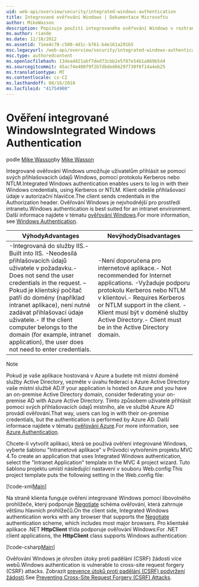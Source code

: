 ```yaml
---
uid: web-api/overview/security/integrated-windows-authentication
title: Integrované ověřování Windows | Dokumentace Microsoftu
author: MikeWasson
description: Popisuje použití integrovaného ověřování Windows v rozhraní ASP.NET Web API.
ms.author: riande
ms.date: 12/18/2012
ms.assetid: 71ee4c78-c500-4d1c-b761-b4e161a291b5
msc.legacyurl: /web-api/overview/security/integrated-windows-authentication
msc.type: authoredcontent
ms.openlocfilehash: 13dead421abf7ded73cbb2e5f87e54b1a869b5d4
ms.sourcegitcommit: 45ac74e400f9f2b7dbded66297730f6f14a4eb25
ms.translationtype: MT
ms.contentlocale: cs-CZ
ms.lasthandoff: 08/16/2018
ms.locfileid: "41754900"
---
```

<a name="integrated-windows-authentication"></a><span data-ttu-id="a6464-103">Ověření integrované Windows</span><span class="sxs-lookup"><span data-stu-id="a6464-103">Integrated Windows Authentication</span></span>
====================
<span data-ttu-id="a6464-104">podle [Mike Wasson](https://github.com/MikeWasson)</span><span class="sxs-lookup"><span data-stu-id="a6464-104">by [Mike Wasson](https://github.com/MikeWasson)</span></span>

<span data-ttu-id="a6464-105">Integrované ověřování Windows umožňuje uživatelům přihlásit se pomocí svých přihlašovacích údajů Windows, pomocí protokolu Kerberos nebo NTLM.</span><span class="sxs-lookup"><span data-stu-id="a6464-105">Integrated Windows authentication enables users to log in with their Windows credentials, using Kerberos or NTLM.</span></span> <span data-ttu-id="a6464-106">Klient odešle přihlašovací údaje v autorizační hlavičce.</span><span class="sxs-lookup"><span data-stu-id="a6464-106">The client sends credentials in the Authorization header.</span></span> <span data-ttu-id="a6464-107">Ověřování Windows je nejvhodnější pro prostředí intranetu.</span><span class="sxs-lookup"><span data-stu-id="a6464-107">Windows authentication is best suited for an intranet environment.</span></span> <span data-ttu-id="a6464-108">Další informace najdete v tématu [ověřování Windows](https://www.iis.net/configreference/system.webserver/security/authentication/windowsauthentication).</span><span class="sxs-lookup"><span data-stu-id="a6464-108">For more information, see [Windows Authentication](https://www.iis.net/configreference/system.webserver/security/authentication/windowsauthentication).</span></span>

| <span data-ttu-id="a6464-109">Výhody</span><span class="sxs-lookup"><span data-stu-id="a6464-109">Advantages</span></span> | <span data-ttu-id="a6464-110">Nevýhody</span><span class="sxs-lookup"><span data-stu-id="a6464-110">Disadvantages</span></span> |
| --- | --- |
| <span data-ttu-id="a6464-111">-Integrovaná do služby IIS.</span><span class="sxs-lookup"><span data-stu-id="a6464-111">- Built into IIS.</span></span> <span data-ttu-id="a6464-112">-Neodesílá přihlašovacích údajů uživatele v požadavku.</span><span class="sxs-lookup"><span data-stu-id="a6464-112">- Does not send the user credentials in the request.</span></span> <span data-ttu-id="a6464-113">– Pokud je klientský počítač patří do domény (například intranet aplikace), není nutné zadávat přihlašovací údaje uživatele.</span><span class="sxs-lookup"><span data-stu-id="a6464-113">- If the client computer belongs to the domain (for example, intranet application), the user does not need to enter credentials.</span></span> | <span data-ttu-id="a6464-114">-Není doporučena pro internetové aplikace.</span><span class="sxs-lookup"><span data-stu-id="a6464-114">- Not recommended for Internet applications.</span></span> <span data-ttu-id="a6464-115">-Vyžaduje podporu protokolu Kerberos nebo NTLM v klientovi.</span><span class="sxs-lookup"><span data-stu-id="a6464-115">- Requires Kerberos or NTLM support in the client.</span></span> <span data-ttu-id="a6464-116">-Klient musí být v doméně služby Active Directory.</span><span class="sxs-lookup"><span data-stu-id="a6464-116">- Client must be in the Active Directory domain.</span></span> |

> [!NOTE]
> <span data-ttu-id="a6464-117">Pokud je vaše aplikace hostovaná v Azure a budete mít místní doméně služby Active Directory, vezměte v úvahu federaci s Azure Active Directory vaše místní službě AD.</span><span class="sxs-lookup"><span data-stu-id="a6464-117">If your application is hosted on Azure and you have an on-premise Active Directory domain, consider federating your on-premise AD with Azure Active Directory.</span></span> <span data-ttu-id="a6464-118">Tímto způsobem uživatelé přihlásit pomocí svých přihlašovacích údajů místního, ale ve službě Azure AD provádí ověřování.</span><span class="sxs-lookup"><span data-stu-id="a6464-118">That way, users can log in with their on-premise credentials, but the authentication is performed by Azure AD.</span></span> <span data-ttu-id="a6464-119">Další informace najdete v tématu [ověřování Azure](../../../visual-studio/overview/2012/windows-azure-authentication.md).</span><span class="sxs-lookup"><span data-stu-id="a6464-119">For more information, see [Azure Authentication](../../../visual-studio/overview/2012/windows-azure-authentication.md).</span></span>


<span data-ttu-id="a6464-120">Chcete-li vytvořit aplikaci, která se používá ověření integrované Windows, vyberte šablonu "Intranetové aplikace" v Průvodci vytvořením projektu MVC 4.</span><span class="sxs-lookup"><span data-stu-id="a6464-120">To create an application that uses Integrated Windows authentication, select the "Intranet Application" template in the MVC 4 project wizard.</span></span> <span data-ttu-id="a6464-121">Tuto šablonu projektu umístí následující nastavení v souboru Web.config:</span><span class="sxs-lookup"><span data-stu-id="a6464-121">This project template puts the following setting in the Web.config file:</span></span>

[!code-xml[Main](integrated-windows-authentication/samples/sample1.xml)]

<span data-ttu-id="a6464-122">Na straně klienta funguje ověření integrované Windows pomocí libovolného prohlížeče, který podporuje [Negotiate](http://www.ietf.org/rfc/rfc4559.txt) schéma ověřování, která zahrnuje většinu hlavních prohlížečů.</span><span class="sxs-lookup"><span data-stu-id="a6464-122">On the client side, Integrated Windows authentication works with any browser that supports the [Negotiate](http://www.ietf.org/rfc/rfc4559.txt) authentication scheme, which includes most major browsers.</span></span> <span data-ttu-id="a6464-123">Pro klientské aplikace .NET **HttpClient** třída podporuje ověřování Windows:</span><span class="sxs-lookup"><span data-stu-id="a6464-123">For .NET client applications, the **HttpClient** class supports Windows authentication:</span></span>

[!code-csharp[Main](integrated-windows-authentication/samples/sample2.cs)]

<span data-ttu-id="a6464-124">Ověřování Windows je ohrožen útoky proti padělání (CSRF) žádosti více webů.</span><span class="sxs-lookup"><span data-stu-id="a6464-124">Windows authentication is vulnerable to cross-site request forgery (CSRF) attacks.</span></span> <span data-ttu-id="a6464-125">Zobrazit [prevence útoků proti padělání (CSRF) podvržení žádosti](preventing-cross-site-request-forgery-csrf-attacks.md).</span><span class="sxs-lookup"><span data-stu-id="a6464-125">See [Preventing Cross-Site Request Forgery (CSRF) Attacks](preventing-cross-site-request-forgery-csrf-attacks.md).</span></span>
